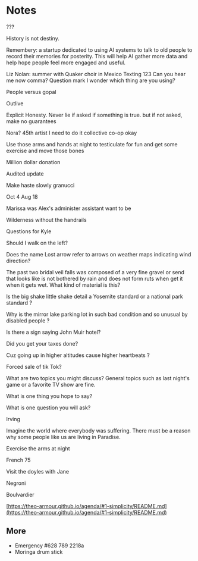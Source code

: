 # Notes

???

History is not destiny.

Remembery: a startup dedicated to using AI systems to talk to old people to record their memories for posterity. This will help AI gather more data and help hope people feel more engaged and useful. 

Liz Nolan: summer with Quaker choir in Mexico Texting 123 Can you hear me now comma? Question mark I wonder which thing are you using? 

People versus gopal

Outlive 

Explicit Honesty. Never lie if asked if something is true. but if not asked, make no guarantees

Nora? 45th artist I need to do it collective co-op okay

Use those arms and hands at night to testiculate for fun and get some exercise and move those bones



Million dollar donation

Audited update

Make haste slowly granucci

Oct 4 Aug 18

Marissa was Alex's administer assistant want to be

Wilderness without the handrails

Questions for Kyle

Should I walk on the left?

Does the name Lost arrow refer to arrows on weather maps indicating wind direction?

The past two bridal veil falls was composed of a very fine gravel or send that looks like is not bothered by rain and does not form ruts when get it when it gets wet. What kind of material is this?

Is the big shake little shake detail a Yosemite standard or a national park standard ?

Why is the mirror lake parking lot in such bad condition and so unusual by disabled people ?

Is there a sign saying John Muir hotel? 

Did you get your taxes done?

Cuz going up in higher altitudes cause higher heartbeats ?

Forced sale of tik Tok? 

What are two topics you might discuss? General topics such as last night's game or a favorite TV show are fine.

What is one thing you hope to say?

What is one question you will ask?

Irving

Imagine the world where everybody was suffering. There must be a reason why some people like us are living in Paradise. 

Exercise the arms at night

French 75

Visit the doyles with Jane

Negroni

Boulvardier

[https://theo-armour.github.io/agenda/#1-simplicity/README.md](https://theo-armour.github.io/agenda/#1-simplicity/README.md)

## More

* Emergency #628 789 2218a
* Moringa drum stick